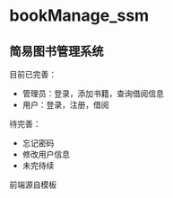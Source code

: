 # bookManage_ssm

## 简易图书管理系统

目前已完善：

- 管理员：登录，添加书籍，查询借阅信息
- 用户：登录，注册，借阅

待完善：

- 忘记密码
- 修改用户信息
- 未完待续

前端源自模板
